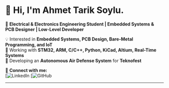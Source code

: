 # 👋 Hi, I'm Ahmet Tarik Soylu.  
🚀 **Electrical & Electronics Engineering Student | Embedded Systems & PCB Designer | Low-Level Developer**  

💡 Interested in **Embedded Systems, PCB Design, Bare-Metal Programming, and IoT**  
🔧 Working with **STM32, ARM, C/C++, Python, KiCad, Altium, Real-Time Systems**  
📡 Developing an **Autonomous Air Defense System** for **Teknofest**  

📌 **Connect with me:**  
[![LinkedIn](www.linkedin.com/in/tariksoylueem) 
[![GitHub](https://github.com/tariksoylueem)  

---
